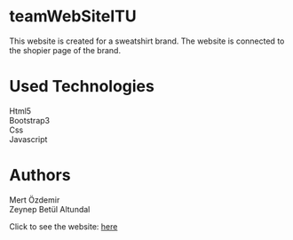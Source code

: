 # teamWebSiteITU
This website is created for a sweatshirt brand. The website is connected to the shopier page of the brand.

# Used Technologies
Html5\
Bootstrap3\
Css\
Javascript

# Authors
Mert Özdemir\
Zeynep Betül Altundal

Click to see the website:  [here](http://newo.st)
